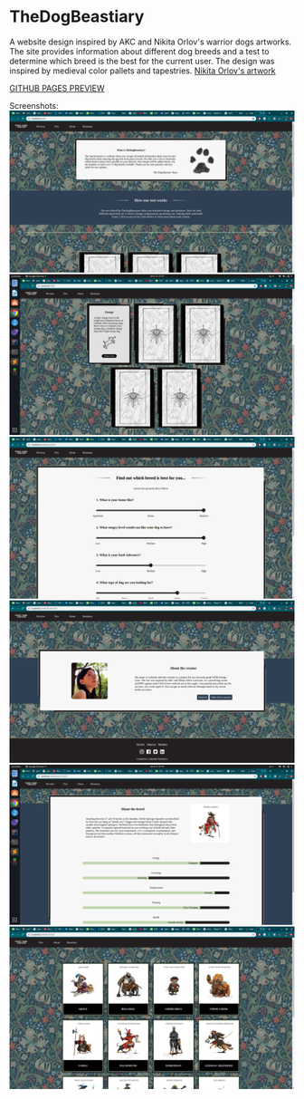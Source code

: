 # TheDogBeastiary
  A website design inspired by AKC and Nikita Orlov's warrior dogs artworks. 
  The site provides information about different dog breeds and a test to determine which breed is the best for the current user.
  The design was inspired by medieval color pallets and tapestries.
  [Nikita Orlov's artwork](https://nikita.artstation.com/albums/1768395)
  
  [GITHUB PAGES PREVIEW]()
  
  Screenshots:
  ![Screenshot1](screenshots/1.png)
  ![Screenshot1](screenshots/2.png)
  ![Screenshot1](screenshots/3.png)
  ![Screenshot1](screenshots/4.png)
  ![Screenshot1](screenshots/5.png)
  ![Screenshot1](screenshots/6.png)
